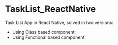 # TaskList_ReactNative
Task List App in React Native, solved in two versions:
 - Using Class based component;
 - Using Functional based component
